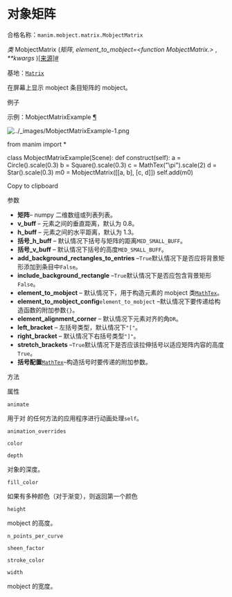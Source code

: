 # 对象矩阵

合格名称：`manim.mobject.matrix.MobjectMatrix`

_类_ MobjectMatrix (_矩阵_, _element_to_mobject=<function MobjectMatrix.<lambda>>_ , _\*\*kwargs_ )[\[来源\]](../_modules/manim/mobject/matrix.html#MobjectMatrix)[#](#manim.mobject.matrix.MobjectMatrix "此定义的固定链接")

基地：[`Matrix`](manim.mobject.matrix.Matrix.html#manim.mobject.matrix.Matrix "manim.mobject.matrix.Matrix")

在屏幕上显示 mobject 条目矩阵的 mobject。

例子

示例：MobjectMatrixExample [¶](#mobjectmatrixexample)

![../_images/MobjectMatrixExample-1.png](../_images/MobjectMatrixExample-1.png)

from manim import \*

class MobjectMatrixExample(Scene):
def construct(self):
a = Circle().scale(0.3)
b = Square().scale(0.3)
c = MathTex("\\pi").scale(2)
d = Star().scale(0.3)
m0 = MobjectMatrix(\[\[a, b\], \[c, d\]\])
self.add(m0)

Copy to clipboard

参数

- **矩阵**– numpy 二维数组或列表列表。
- **v_buff** – 元素之间的垂直距离，默认为 0.8。
- **h_buff** – 元素之间的水平距离，默认为 1.3。
- **括号\_h_buff** – 默认情况下括号与矩阵的距离`MED_SMALL_BUFF`。
- **括号\_v_buff** – 默认情况下括号的高度`MED_SMALL_BUFF`。
- **add_background_rectangles_to_entries** –`True`默认情况下是否应将背景矩形添加到条目中`False`。
- **include_background_rectangle** –`True`默认情况下是否应包含背景矩形`False`。
- **element_to_mobject** – 默认情况下，用于构造元素的 mobject 类[`MathTex`](manim.mobject.text.tex_mobject.MathTex.html#manim.mobject.text.tex_mobject.MathTex "manim.mobject.text.tex_mobject.MathTex")。
- **element_to_mobject_config**`element_to_mobject` –默认情况下要传递给构造函数的附加参数`{}`。
- **element_alignment_corner** – 默认情况下元素对齐的角`DR`。
- **left_bracket** – 左括号类型，默认情况下`"["`。
- **right_bracket** – 默认情况下右括号类型`"]"`。
- **stretch_brackets** –`True`默认情况下是否应该拉伸括号以适应矩阵内容的高度`True`。
- **括号配置**[`MathTex`](manim.mobject.text.tex_mobject.MathTex.html#manim.mobject.text.tex_mobject.MathTex "manim.mobject.text.tex_mobject.MathTex")–构造括号时要传递的附加参数。

方法

属性

`animate`

用于对 的任何方法的应用程序进行动画处理`self`。

`animation_overrides`

`color`

`depth`

对象的深度。

`fill_color`

如果有多种颜色（对于渐变），则返回第一个颜色

`height`

mobject 的高度。

`n_points_per_curve`

`sheen_factor`

`stroke_color`

`width`

mobject 的宽度。
